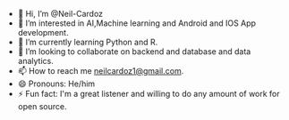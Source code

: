 - 👋 Hi, I’m @Neil-Cardoz
- 👀 I’m interested in AI,Machine learning and Android and IOS App development.
- 🌱 I’m currently learning Python and R.
- 💞️ I’m looking to collaborate on backend and database and data analytics.
- 📫 How to reach me neilcardoz1@gmail.com.
- 😄 Pronouns: He/him
- ⚡ Fun fact: I'm a great listener and willing to do any amount of work for open source.

<!---
Neil-Cardoz/Neil-Cardoz is a ✨ special ✨ repository because its `README.md` (this file) appears on your GitHub profile.
You can click the Preview link to take a look at your changes.
--->
